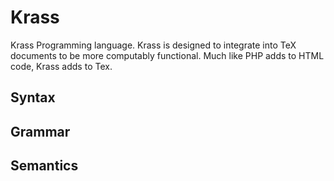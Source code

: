 # Krass
Krass Programming language. Krass is designed to integrate into TeX documents to be more computably functional. Much like PHP adds to HTML code, Krass adds to Tex. 

## Syntax

## Grammar

## Semantics
